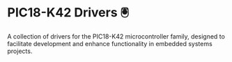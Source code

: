 # PIC18-K42 Drivers 🖲️

A collection of drivers for the PIC18-K42 microcontroller family, designed to facilitate development and enhance functionality in embedded systems projects.

